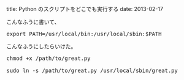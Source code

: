 title: Python のスクリプトをどこでも実行する
date: 2013-02-17

こんなふうに書いて、
<pre>export PATH=/usr/local/bin:/usr/local/sbin:$PATH</pre>

こんなふうにしたらいけた。
<pre>
chmod +x /path/to/great.py

sudo ln -s /path/to/great.py /usr/local/sbin/great.py

</pre>



